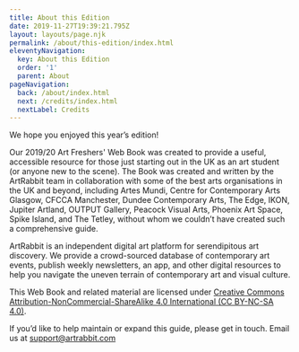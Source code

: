```yaml
---
title: About this Edition
date: 2019-11-27T19:39:21.795Z
layout: layouts/page.njk
permalink: /about/this-edition/index.html
eleventyNavigation:
  key: About this Edition
  order: '1'
  parent: About
pageNavigation:
  back: /about/index.html
  next: /credits/index.html
  nextLabel: Credits
---
```

We hope you enjoyed this year’s edition! 

Our 2019/20 Art Freshers' Web Book was created to provide a useful, accessible resource for those just starting out in the UK as an art student (or anyone new to the scene). The Book was created and written by the ArtRabbit team in collaboration with some of the best arts organisations in the UK and beyond, including Artes Mundi, Centre for Contemporary Arts Glasgow, CFCCA Manchester, Dundee Contemporary Arts, The Edge, IKON, Jupiter Artland, OUTPUT Gallery, Peacock Visual Arts, Phoenix Art Space, Spike Island, and The Tetley, without whom we couldn’t have created such a comprehensive guide.

ArtRabbit is an independent digital art platform for serendipitous art discovery. We provide a crowd-sourced database of contemporary art events, publish weekly newsletters, an app, and other digital resources to help you navigate the uneven terrain of contemporary art and visual culture.

This Web Book and related material are licensed under [Creative Commons Attribution-NonCommercial-ShareAlike 4.0 International (CC BY-NC-SA 4.0)](https://creativecommons.org/licenses/by-nc-sa/4.0/). 

If you’d like to help maintain or expand this guide, please get in touch. Email us at [support@artrabbit.com](mailto:support@artrabbit.com)
